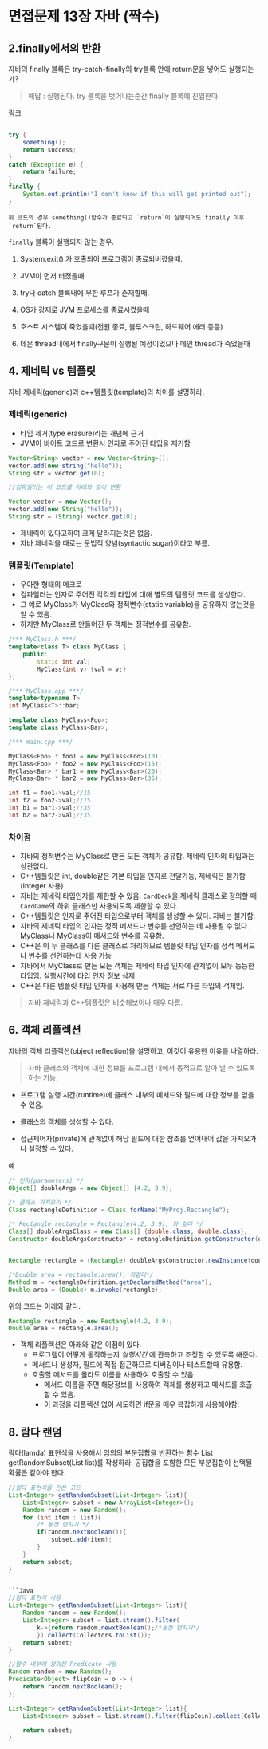 # 면접문제 13장 자바 (짝수)


## 2.finally에서의 반환
자바의 finally 블록은 try-catch-finally의 try블록 안에 return문을 넣어도 실행되는가?


> 해답 : 실행된다. try 블록을 벗어나는순간 finally 블록에 진입한다.

[링크](https://stackoverflow.com/questions/65035/does-a-finally-block-always-get-executed-in-java)


```java

try {  
    something();  
    return success;  
}  
catch (Exception e) {   
    return failure;  
}  
finally {  
    System.out.println("I don't know if this will get printed out");
}


```

    위 코드의 경우 something()함수가 종료되고 `return`이 실행되어도 finally 이후 `return`된다.



`finally` 블록이 실행되지 않는 경우.

1. System.exit() 가 호출되어 프로그램이 종료되버렸을때.

2. JVM이 먼저 터졌을때

3. try나 catch 블록내에 무한 루프가 존재할때.

4. OS가 강제로 JVM 프로세스를 종료시켰을때

5. 호스트 시스템이 죽었을때(전원 종료, 블루스크린, 하드웨어 에러 등등)

6. 데몬 thread내에서 finally구문이 실행될 예정이었으나 메인 thread가 죽었을때



## 4. 제네릭 vs 템플릿
자바 제네릭(generic)과 c++템플릿(template)의 차이를 설명하라.

### 제네릭(generic)

- 타입 제거(type erasure)라는 개념에 근거
- JVM이 바이트 코드로 변환시 인자로 주어진 타입을 제거함


```java
Vector<String> vector = new Vector<String>();
vector.add(new string("hello"));
String str = vector.get(0);

//컴파일러는 이 코드를 아래와 같이 변환

Vector vector = new Vector();
vector.add(new String("hello"));
String str = (String) vector.get(0);

```
- 제네릭이 있다고하여 크게 달라지는것은 없음.
- 자바 제네릭을 때로는 문법적 양념(syntactic sugar)이라고 부름.



### 템플릿(Template)

- 우아한 형태의 메크로
- 컴파일러는 인자로 주어진 각각의 타입에 대해 별도의 템플릿 코드를 생성한다.
- 그 예로 MyClass<Foo>가 MyClass<Bar>와 정적변수(static variable)을 공유하지 않는것을 알 수 있음.
- 하지만 MyClass<Foo>로 만들어진 두 객체는 정적변수를 공유함.
```cpp
/*** MyClass.h ***/
template<class T> class MyClass {
    public:
        static int val;
        MyClass(int v) {val = v;}
};

/*** MyClass.app ***/
template<typename T>
int MyClass<T>::bar;

template class MyClass<Foo>;
template class MyClass<Bar>;

/*** main.cpp ***/

MyClass<Foo> * foo1 = new MyClass<Foo>(10);
MyClass<Foo> * foo2 = new MyClass<Foo>(15);
MyClass<Bar> * bar1 = new MyClass<Bar>(20);
MyClass<Bar> * bar2 = new MyClass<Bar>(35);

int f1 = foo1->val;//15
int f2 = foo2->val;//15
int b1 = bar1->val;//35
int b2 = bar2->val;//35

```

### 차이점

- 자바의 정적변수는 MyClass로 만든 모든 객체가 공유함. 제네릭 인자의 타입과는 상관없다.
- C++템플릿은 int, double같은 기본 타입을 인자로 전달가능, 제네릭은 불가함(Integer 사용)
- 자바는 제네릭 타입인자를 제한할 수 있음. `CardDeck`을 제네릭 클래스로 정의할 때 `CardGame`의 하위 클래스만 사용되도록 제한할 수 있다.
- C++템플릿은 인자로 주어진 타입으로부터 객체를 생성할 수 있다. 자바는 불가함.
- 자바의 제네릭 타입의 인자는 정적 메서드나 변수를 선언하는 데 사용될 수 없다. MyClass<Foo>나 MyClass<Bar>이 메서드와 변수를 공유함.
- C++은 이 두 클래스를 다른 클래스로 처리하므로 템플릿 타입 인자를 정적 메서드나 변수를 선언하는데 사용 가능
- 자바에서 MyClass로 만든 모든 객체는 제네릭 타입 인자에 관계없이 모두 동등한 타입임. 실행시간에 타입 인자 정보 삭제
- C++은 다른 템플릿 타입 인자를 사용해 만든 객체는 서로 다른 타입의 객체임.

> 자바 제네릭과 C++템플릿은 비슷해보이나 매우 다름.




## 6. 객체 리플렉션
자바의 객체 리플렉션(object reflection)을 설명하고, 이것이 유용한 이유를 나열하라.


> 자바 클래스와 객체에 대한 정보를 프로그램 내에서 동적으로 알아 낼 수 있도록하는 기능.


- 프로그램 실행 시간(runtime)에 클래스 내부의 메서드와 필드에 대한 정보를 얻을 수 있음.

- 클래스의 객체를 생성할 수 있다.

- 접근제어자(private)에 관계없이 해당 필드에 대한 참조를 얻어내어 값을 가져오가나 설정할 수 있다.


예

```java
/* 인자(parameters) */
Object[] doubleArgs = new Object[] {4.2, 3.9};

/* 클래스 가져오기 */
Class rectangleDefinition = Class.forName("MyProj.Rectangle");

/* Rectangle rectangle = Rectangle(4.2, 3.9); 와 같다 */
Class[] doubleArgsClass = new Class[] {double.class, double.class};
Constructor doubleArgsConstructor = retangleDefinition.getConstructor(doubleArgsClass);


Rectangle rectangle = (Rectangle) doubleArgsConstructor.newInstance(doubleArgs);

/*Double area = rectangle.area(); 와같다*/
Method m = rectangleDefinition.getDeclaredMethod("area");
Double area = (Double) m.invoke(rectangle);


```
위의 코드는 아래와 같다.

```java
Rectangle rectangle = new Rectangle(4.2, 3.9);
Double area = rectangle.area();
```

- 객체 리플렉션은 아래와 같은 이점이 있다.
    - 프로그램이 어떻게 동작하는지 *실행시간* 에 관측하고 조정할 수 있도록 해준다.
    - 메서드나 생성자, 필드에 직접 접근하므로 디버깅이나 테스트할때 유용함.
    - 호출할 메서드를 몰라도 이름을 사용하여 호출할 수 있음
        - 메서드 이름을 주면 해당정보를 사용하여 객체를 생성하고 메서드를 호출 할 수 있음.
        - 이 과정을 리플렉션 없이 시도하면 if문을 매우 복잡하게 사용해야함.



## 8. 람다 랜덤
람다(lamda) 표현식을 사용해서 임의의 부분집합을 반환하는 함수 List getRandomSubset(List<Integer> list)를 작성하라. 공집합을 포함한 모든 부분집합이 선택될 확률은 같아야 한다.


```Java
//람다 표현식을 안쓴 코드
List<Integer> getRandomSubset(List<Integer> list){
    List<Integer> subset = new ArrayList<Integer>();
    Random random = new Random();
    for (int item : list){
        /* 동전 던지기 */
        if(random.nextBoolean()){
            subset.add(item);
        }
    }
    return subset;
}


```Java
//람다 표현식 사용
List<Integer> getRandomSubset(List<Integer> list){
    Random random = new Random();
    List<Integer> subset = list.stream().filter(
        k->{return random.newxtBoolean();/*동전 던지기*/
        }).collect(Collectors.toList());
    return subset;
}

```


```Java
//함수 내부에 정의된 Predicate 사용
Random random = new Random();
Predicate<Object> flipCoin = o -> {
    return random.nextBoolean();
};

List<Integer> getRandomSubset(List<Integer> list){
    List<Integer> subset = list.stream().filter(flipCoin).collect(Collectors.toList());

    return subset;
}



```

